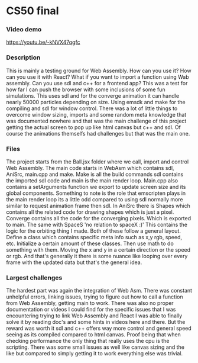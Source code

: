 # CS50 final
### Video demo
https://youtu.be/-kNVX47qgfc
### Description
This is mainly a testing ground for Web Assembly. How can you use it? How can you use it with React? What if you want to import a function using Wab assembly. Can you use sdl and c++ for a frontend app? This was a test for how far I can push the browser with some inclusions of some fun simulations.
This uses sdl and for the converge animation it can handle nearly 50000 particles depending on size. Using emsdk and make for the compiling and sdl for window control. There was a lot of little things to overcome window sizing, imports and some random meta knowledge
that was documented nowhere and that was the main challenge of this project getting the actual screen to pop up like html canvas but c++ and sdl. Of course the animations themselfs had challenges but that was the main one.
### Files
The project starts from the Ball.jsx folder where we call, import and control Web Assembly. The main code starts in WebAsm which contains sdl, AniSrc, main.cpp and make. Make is all the build commands sdl contains the imported sdl code and main is the main render loop.
Main.cpp also contains a setArguments function we export to update screen size and its global components. Something to note is the role that emscripten plays in the main render loop its a little odd compared to using sdl normally more similar to 
request animation frame then sdl.
 In AniSrc there is Shapes which contains all the related code for drawing shapes which is just a pixel. Converge contains all the code for the converging pixels.
Which is exported to main. The same with SpaceS 'no relation to spaceX :)' This contains the logic for the orbiting thing I made. Both of these follow a general layout. Define a class which contains specific meta info such as x,y rgb, speed, etc. Initialize a certain
amount of these classes. Then use math to do something with them. Moving the x and y in a certain direction or the speed or rgb. And that's generally it there is some nuance like looping over every frame with the updated data but that's the general idea.
### Largest challenges 
The hardest part was again the integration of Web Asm. There was constant unhelpful errors, linking issues, trying to figure out how to call a function from Web Assembly, getting main to work. There was also no proper documentation or videos I could find for the specific issues
that I was encountering trying to link Web Assembly and React I was able to finally solve it by reading doc's and some hints in videos here and there. But the reward was worth it sdl and c++ offers way more control and general speed seeing as its compiled compared to html canvas. Proof being that 
when checking performance the only thing that really uses the cpu is the scripting. There was some small issues as well
like canvas sizing and the like but compared to simply getting it to work everything else was trivial.
